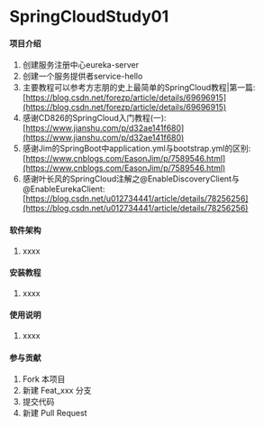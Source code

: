 # SpringCloudStudy01

#### 项目介绍

1. 创建服务注册中心eureka-server
2. 创建一个服务提供者service-hello
3. 主要教程可以参考方志朋的史上最简单的SpringCloud教程|第一篇:[https://blog.csdn.net/forezp/article/details/69696915](https://blog.csdn.net/forezp/article/details/69696915)
4. 感谢CD826的SpringCloud入门教程(一):[https://www.jianshu.com/p/d32ae141f680](https://www.jianshu.com/p/d32ae141f680)
5. 感谢Jim的SpringBoot中application.yml与bootstrap.yml的区别:[https://www.cnblogs.com/EasonJim/p/7589546.html](https://www.cnblogs.com/EasonJim/p/7589546.html)
6. 感谢叶长风的SpringCloud注解之@EnableDiscoveryClient与@EnableEurekaClient:[https://blog.csdn.net/u012734441/article/details/78256256](https://blog.csdn.net/u012734441/article/details/78256256)

#### 软件架构

1. xxxx

#### 安装教程

1. xxxx

#### 使用说明

1. xxxx

#### 参与贡献

1. Fork 本项目
2. 新建 Feat_xxx 分支
3. 提交代码
4. 新建 Pull Request
